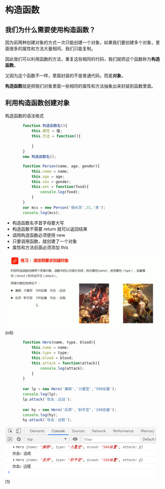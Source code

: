 # 构造函数

## 我们为什么需要使用构造函数？

因为前两种创建对象的方式一次只能创建一个对象，如果我们要创建多个对象，里面很多的属性和方法大量相同，我们只能复制。  

因此我们可以利用函数的方法，重复这些相同的代码，我们就把这个函数称为**构造函数**。

又因为这个函数不一样，里面封装的不是普通代码，而是**对象**。

**构造函数**就是把我们对象里面一些相同的属性和方法抽象出来封装到函数里面。

## 利用构造函数创建对象

构造函数的语法格式  

```javascript
        function 构造函数名(){
            this.属性 = 值;
            this.方法 = function(){

            }
        }
        new 构造函数名();
```
```javascript
        function Person(name, age, gender){
            this.name = name;
            this.age = age;
            this.sex = gender;
            this.eat = function(food){
                console.log(food);
            }
        }
        var mcs = new Person('梅长苏',31,'男');
        console.log(mcs);
```

* 构造函数名字首字母要大写
* 构造函数不需要 return 就可以返回结果
* 调用构造函数必须使用 new
* 只要调用函数，就创建了一个对象
* 属性和方法前面必须添加 this

![image](../images/44.5/n8.png)(n8)

```javascript
        function Hero(name, type, blood){
            this.name = name;
            this.type = type;
            this.blood = blood;
            this.attack = function(attack){
                console.log(attack);
            }
        }

        var lp = new Hero('廉颇','力量型','500血量');
        console.log(lp);
        lp.attack('攻击：近战');

        var hy = new Hero('后羿','射手型','100血量');
        console.log(hy);
        hy.attack('攻击：远程');
```
![image](../images/44.5/1.png)(1)
